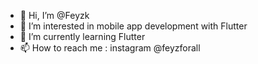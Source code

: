 - 👋 Hi, I’m @Feyzk
- 👀 I’m interested in mobile app development with Flutter
- 🌱 I’m currently learning Flutter 
- 📫 How to reach me : instagram @feyzforall

<!---
Feyzk/Feyzk is a ✨ special ✨ repository because its `README.md` (this file) appears on your GitHub profile.
You can click the Preview link to take a look at your changes.
--->
